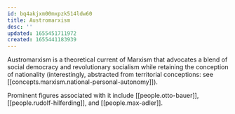 ```yaml
---
id: bq4akjxm00mxpzk514ldw60
title: Austromarxism
desc: ''
updated: 1655451711972
created: 1655441183939
---
```


Austromarxism is a theoretical current of Marxism that advocates a blend of social democracy and revolutionary socialism while retaining the conception of nationality (interestingly, abstracted from territorial conceptions: see [[concepts.marxism.national-personal-autonomy]]).

Prominent figures associated with it include [[people.otto-bauer]], [[people.rudolf-hilferding]], and [[people.max-adler]].
